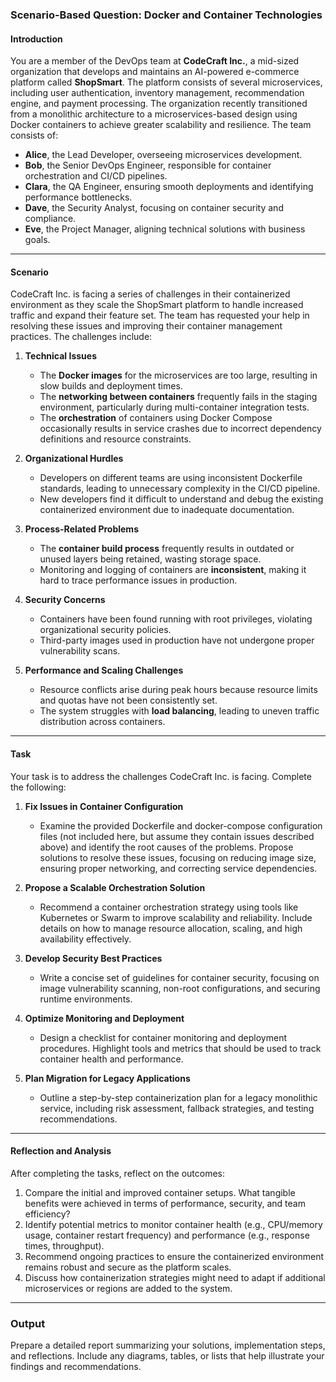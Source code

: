 ### Scenario-Based Question: Docker and Container Technologies

#### **Introduction**
You are a member of the DevOps team at **CodeCraft Inc.**, a mid-sized organization that develops and maintains an AI-powered e-commerce platform called **ShopSmart**. The platform consists of several microservices, including user authentication, inventory management, recommendation engine, and payment processing. The organization recently transitioned from a monolithic architecture to a microservices-based design using Docker containers to achieve greater scalability and resilience. The team consists of:

- **Alice**, the Lead Developer, overseeing microservices development.
- **Bob**, the Senior DevOps Engineer, responsible for container orchestration and CI/CD pipelines.
- **Clara**, the QA Engineer, ensuring smooth deployments and identifying performance bottlenecks.
- **Dave**, the Security Analyst, focusing on container security and compliance.
- **Eve**, the Project Manager, aligning technical solutions with business goals.

---

#### **Scenario**
CodeCraft Inc. is facing a series of challenges in their containerized environment as they scale the ShopSmart platform to handle increased traffic and expand their feature set. The team has requested your help in resolving these issues and improving their container management practices. The challenges include:

1. **Technical Issues**
   - The **Docker images** for the microservices are too large, resulting in slow builds and deployment times.
   - The **networking between containers** frequently fails in the staging environment, particularly during multi-container integration tests.
   - The **orchestration** of containers using Docker Compose occasionally results in service crashes due to incorrect dependency definitions and resource constraints.

2. **Organizational Hurdles**
   - Developers on different teams are using inconsistent Dockerfile standards, leading to unnecessary complexity in the CI/CD pipeline.
   - New developers find it difficult to understand and debug the existing containerized environment due to inadequate documentation.

3. **Process-Related Problems**
   - The **container build process** frequently results in outdated or unused layers being retained, wasting storage space.
   - Monitoring and logging of containers are **inconsistent**, making it hard to trace performance issues in production.

4. **Security Concerns**
   - Containers have been found running with root privileges, violating organizational security policies.
   - Third-party images used in production have not undergone proper vulnerability scans.

5. **Performance and Scaling Challenges**
   - Resource conflicts arise during peak hours because resource limits and quotas have not been consistently set.
   - The system struggles with **load balancing**, leading to uneven traffic distribution across containers.

---

#### **Task**
Your task is to address the challenges CodeCraft Inc. is facing. Complete the following:

1. **Fix Issues in Container Configuration**
   - Examine the provided Dockerfile and docker-compose configuration files (not included here, but assume they contain issues described above) and identify the root causes of the problems. Propose solutions to resolve these issues, focusing on reducing image size, ensuring proper networking, and correcting service dependencies.

2. **Propose a Scalable Orchestration Solution**
   - Recommend a container orchestration strategy using tools like Kubernetes or Swarm to improve scalability and reliability. Include details on how to manage resource allocation, scaling, and high availability effectively.

3. **Develop Security Best Practices**
   - Write a concise set of guidelines for container security, focusing on image vulnerability scanning, non-root configurations, and securing runtime environments.

4. **Optimize Monitoring and Deployment**
   - Design a checklist for container monitoring and deployment procedures. Highlight tools and metrics that should be used to track container health and performance.

5. **Plan Migration for Legacy Applications**
   - Outline a step-by-step containerization plan for a legacy monolithic service, including risk assessment, fallback strategies, and testing recommendations.

---

#### **Reflection and Analysis**
After completing the tasks, reflect on the outcomes:

1. Compare the initial and improved container setups. What tangible benefits were achieved in terms of performance, security, and team efficiency?
2. Identify potential metrics to monitor container health (e.g., CPU/memory usage, container restart frequency) and performance (e.g., response times, throughput).
3. Recommend ongoing practices to ensure the containerized environment remains robust and secure as the platform scales.
4. Discuss how containerization strategies might need to adapt if additional microservices or regions are added to the system.

--- 

### **Output**
Prepare a detailed report summarizing your solutions, implementation steps, and reflections. Include any diagrams, tables, or lists that help illustrate your findings and recommendations.